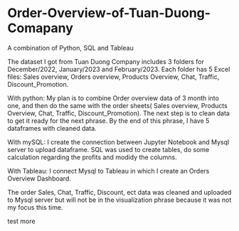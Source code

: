 # Order-Overview-of-Tuan-Duong-Comapany

A combination of Python, SQL and Tableau

The dataset I got from Tuan Duong Company includes 3 folders for December/2022, January/2023 and February/2023. Each folder has 5 Excel files: Sales overview, Orders overview, Products Overview, Chat, Traffic, Discount_Promotion.

With python: My plan is to combine Order overview data of 3 month into one, and then do the same with the order sheets( Sales overview, Products Overview, Chat, Traffic, Discount_Promotion). The next step is to clean data to get it ready for the next phrase. By the end of this phrase, I have 5 dataframes with cleaned data.

With mySQL: I create the connection between Jupyter Notebook and Mysql server to upload dataframe. SQL was used to create tables, do some calculation regarding the profits and modidy the columns.

With Tableau: I connect Mysql to Tableau in which I create an Orders Overview Dashboard.

The order Sales, Chat, Traffic, Discount, ect data was cleaned and uploaded to Mysql server but will not be in the visualization phrase because it was not my focus this time.


test more